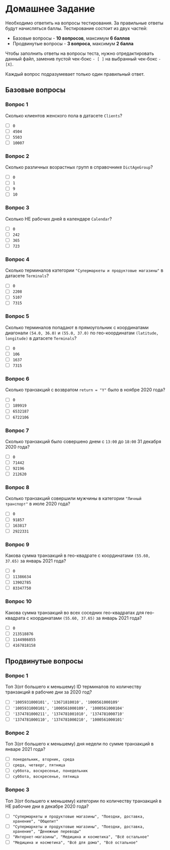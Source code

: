 # Домашнее Задание

Необходимо ответить на вопросы тестирования. За правильные ответы будут начисляться баллы. Тестирование состоит из двух частей:
* Базовые вопросы - **10 вопросов**, максимум **6 баллов**
* Продвинутые вопросы - **3 вопроса**, максимум **2 балла**

Чтобы заполнить ответы на вопросы теста, нужно отредактировать данный файл, 
заменив пустой чек-бокс `- [ ]` на выбранный чек-бокс `- [X]`.

Каждый вопрос подразумевает только один правильный ответ.

## Базовые вопросы

### Вопрос 1
Сколько клиентов женского пола в датасете `Clients`?

- [ ] `0`
- [ ] `4504`
- [ ] `5503`
- [ ] `10007`

### Вопрос 2
Сколько различных возрастных групп в справочнике `DictAgeGroup`?

- [ ] `0`
- [ ] `1`
- [ ] `9`
- [ ] `10`

### Вопрос 3
Сколько НЕ рабочих дней в календаре `Calendar`?

- [ ] `0`
- [ ] `242`
- [ ] `365`
- [ ] `723`

### Вопрос 4
Сколько терминалов категории `"Супермаркеты и продуктовые магазины"` в датасете `Terminals`?

- [ ] `0`
- [ ] `2208`
- [ ] `5107`
- [ ] `7315`

### Вопрос 5
Сколько терминалов попадают в прямоугольник с координатами диагонали `(54.0, 36.0)` и `(55.0, 37.0)` по гео-координатам `(latitude, longitude)` в датасете `Terminals`?

- [ ] `0`
- [ ] `106`
- [ ] `1637`
- [ ] `7315`

### Вопрос 6
Сколько транзакций с возвратом `return = "Y"` было в ноябре 2020 года? 

- [ ] `0`
- [ ] `189919`
- [ ] `6532187`
- [ ] `6722106`

### Вопрос 7
Сколько транзакций было совершено днем с `13:00` до `18:00` 31 декабря 2020 года?

- [ ] `0`
- [ ] `71442`
- [ ] `92196`
- [ ] `212620`

### Вопрос 8
Сколько транзакций совершили мужчины в категории `"Личный транспорт"` в июле 2020 года?

- [ ] `0`
- [ ] `91857`
- [ ] `163817`
- [ ] `2922331`

### Вопрос 9
Какова сумма транзакций в гео-квадрате с координатами `(55.60, 37.65)` за январь 2021 года?

- [ ] `0`
- [ ] `11386634`
- [ ] `13902785`
- [ ] `83347750`

### Вопрос 10
Какова сумма транзакций во всех соседних гео-квадратах для гео-квадрата с координатами `(55.60, 37.65)` за январь 2021 года?

- [ ] `0`
- [ ] `213518876`
- [ ] `1144986855`
- [ ] `4167818158`

## Продвинутые вопросы

### Вопрос 1
Топ 3(от большего к меньшему) ID терминалов по количеству транзакций в рабочие дни за 2020 год?

- [ ] `'1005931000101', '13671810010', '1000561000109'`
- [ ] `'1005931000101', '1000561000109', '1000561000104'`
- [ ] `'1374781000211', '1374781001010', '1374781000710'`
- [ ] `'1374781000110', '1374781000210', '1000561000101'`

### Вопрос 2
Топ 3(от большего к меньшему) дня недели по сумме транзакций в январе 2021 года?

- [ ] `понедельник, вторник, среда`
- [ ] `среда, четверг, пятница`
- [ ] `суббота, воскресенье, понедельник`
- [ ] `суббота, воскресенье, пятница`

### Вопрос 3
Топ 3(от большего к меньшему) категории по количеству транзакций в НЕ рабочие дни в декабре 2020 года?

- [ ] `"Супермаркеты и продуктовые магазины", "Поездки, доставка, хранение", "Общепит"`
- [ ] `"Супермаркеты и продуктовые магазины", "Поездки, доставка, хранение", "Денежные переводы"`
- [ ] `"Интернет-магазины", "Медицина и косметика", "Всё остальное"`
- [ ] `"Медицина и косметика", "Всё для дома", "Всё остальное"`
